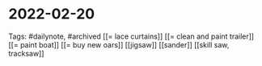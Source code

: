 # 2022-02-20
Tags: #dailynote, #archived 
[[= lace curtains]]
[[= clean and paint trailer]]
[[= paint boat]]
[[= buy new oars]]
[[jigsaw]]
[[sander]]
[[skill saw, tracksaw]]

